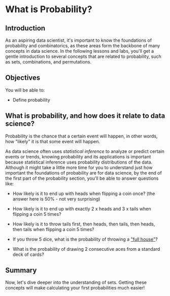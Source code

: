 
# What is Probability?

## Introduction

As an aspiring data scientist, it's important to know the foundations of probability and combinatorics, as these areas form the backbone of many concepts in data science. In the following lessons and labs, you'll get a gentle introduction to several concepts that are related to probability, such as sets, combinations, and permutations.

## Objectives

You will be able to:

- Define probability

## What is probability, and how does it relate to data science?

Probability is the chance that a certain event will happen, in other words, how "likely" it is that some event will happen.

As data science often uses *statistical inference* to analyze or predict certain events or trends, knowing probability and its applications is important because statistical inference uses probability distributions of the data. Although it might take a little more time for you to understand just how important the foundations of probability are for data science, by the end of the first part of the probability section, you'll be able to answer questions like:

- How likely is it to end up with heads when flipping a coin once? (the answer here is 50% - not very surprising)

- How likely is it to end up with exactly 2 x heads and 3 x tails when flipping a coin 5 times?

- How likely is it to throw tails first, then heads, then tails, then heads, then tails when flipping a coin 5 times?

- If you throw 5 dice, what is the probability of throwing a ["full house"](http://grail.sourceforge.net/demo/yahtzee/rules.html)?

- What is the probability of drawing 2 consecutive aces from a standard deck of cards?

## Summary

Now, let's dive deeper into the understanding of sets. Getting these concepts will make calculating your first probabilities much easier!
